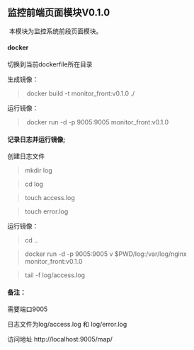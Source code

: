 ## 监控前端页面模块V0.1.0

​	本模块为监控系统前段页面模块。


#### docker

切换到当前dockerfile所在目录

生成镜像：

> ​	docker build -t monitor_front:v0.1.0 ./

运行镜像：

> ​	docker run -d -p 9005:9005   monitor_front:v0.1.0

#### 记录日志并运行镜像;

创建日志文件

> mkdir log

> cd log

> touch access.log

> touch error.log

运行镜像：

> cd ..

> docker run -d -p 9005:9005   v $PWD/log:/var/log/nginx monitor_front:v0.1.0

> tail -f log/access.log

#### 备注：

需要端口9005

日志文件为log/access.log 和 log/error.log

访问地址 http://localhost:9005/map/


